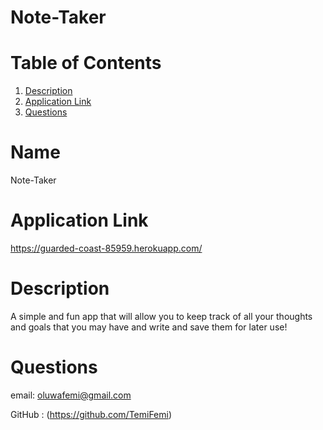 # Note-Taker

# Table of Contents
1. [Description](#Description)
2. [Application Link](#Application-Link)
3. [Questions](#Questions)


# Name
 Note-Taker

 # Application Link
https://guarded-coast-85959.herokuapp.com/

# Description
A simple and fun app that will allow you to keep track of all your thoughts and goals that you may have and write and save them for later use!

# Questions
 email:
 oluwafemi@gmail.com

 GitHub : (https://github.com/TemiFemi)
